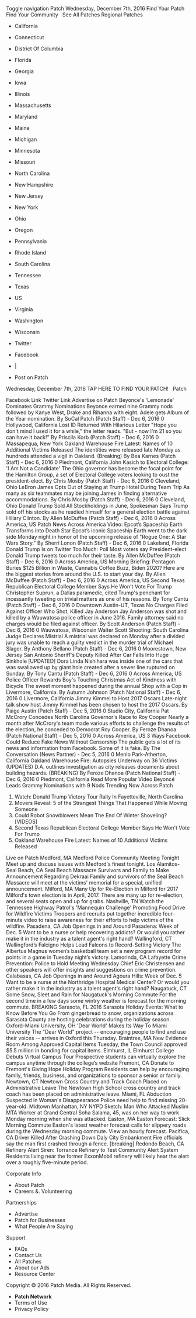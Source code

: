 Toggle navigation Patch Wednesday, December 7th, 2016 Find Your Patch Find Your Community   See All Patches Regional Patches

*   California
*   Connecticut
*   District Of Columbia
*   Florida
*   Georgia
*   Iowa
*   Illinois
*   Massachusetts
*   Maryland
*   Maine
*   Michigan
*   Minnesota
*   Missouri
*   North Carolina
*   New Hampshire
*   New Jersey
*   New York
*   Ohio
*   Oregon
*   Pennsylvania
*   Rhode Island
*   South Carolina
*   Tennessee
*   Texas
*   US
*   Virginia
*   Washington
*   Wisconsin

*   Twitter
*   Facebook
*   |
*   Post on Patch

Wednesday, December 7th, 2016 TAP HERE TO FIND YOUR PATCH!   Patch

Facebook Link Twitter Link Advertise on Patch Beyonce's 'Lemonade' Dominates Grammy Nominations Beyonce earned nine Grammy nods followed by Kanye West, Drake and Rihanna with eight. Adele gets Album of the Year nomination. By SoCal Patch (Patch Staff) - Dec 6, 2016 0 Hollywood, California Lost ID Returned With Hilarious Letter "Hope you don't mind I used it for a while," the letter reads. "But - now I'm 21 so you can have it back!" By Priscila Korb (Patch Staff) - Dec 6, 2016 0 Massapequa, New York Oakland Warehouse Fire Latest: Names of 10 Additional Victims Released The identities were released late Monday as hundreds attended a vigil in Oakland. (Breaking) By Bea Karnes (Patch Staff) - Dec 6, 2016 0 Piedmont, California John Kasich to Electoral College: 'I Am Not a Candidate' The Ohio governor has become the focal point for the Hamilton Group, a set of Electoral College voters looking to oust the president-elect. By Chris Mosby (Patch Staff) - Dec 6, 2016 0 Cleveland, Ohio LeBron James Opts Out of Staying at Trump Hotel During Team Trip As many as six teammates may be joining James in finding alternative accommodations. By Chris Mosby (Patch Staff) - Dec 6, 2016 0 Cleveland, Ohio Donald Trump Sold All Stockholdings in June, Spokesman Says Trump sold off his stocks as he readied himself for a general election battle against Hillary Clinton. By Allen McDuffee (Patch Staff) - Dec 6, 2016 0 Across America, US Patch News Across America Video: Epcot’s Spaceship Earth Transforms into Death Star Epcot’s iconic Spaceship Earth went to the dark side Monday night in honor of the upcoming release of "Rogue One: A Star Wars Story." By Sherri Lonon (Patch Staff) - Dec 6, 2016 0 Lakeland, Florida Donald Trump Is on Twitter Too Much: Poll Most voters say President-elect Donald Trump tweets too much for their taste. By Allen McDuffee (Patch Staff) - Dec 6, 2016 0 Across America, US Morning Briefing: Pentagon Buries $125 Billion in Waste, Cannabis Coffee Buzz, Biden 2020? Here are the biggest stories from around the U.S. to start your day. By Allen McDuffee (Patch Staff) - Dec 6, 2016 0 Across America, US Second Texas Republican Electoral College Member Says He Won't Vote For Trump Christopher Suprun, a Dallas paramedic, cited Trump's penchant for incessantly tweeting on trivial matters as one of his reasons. By Tony Cantu (Patch Staff) - Dec 6, 2016 0 Downtown Austin-UT, Texas No Charges Filed Against Officer Who Shot, Killed Jay Anderson Jay Anderson was shot and killed by a Wauwatosa police officer in June 2016. Family attorney said no charges would be filed against officer. By Scott Anderson (Patch Staff) - Dec 6, 2016 0 Wauwatosa, Wisconsin Walter Scott Shooting: South Carolina Judge Declares Mistrial A mistrial was declared on Monday after a divided jury was unable to reach a guilty verdict in the murder trial of Michael Slager. By Anthony Bellano (Patch Staff) - Dec 6, 2016 0 Moorestown, New Jersey San Antonio Sheriff's Deputy Killed After Car Falls Into Huge Sinkhole \[UPDATED\] Dora Linda Nishihara was inside one of the cars that was swallowed up by giant hole created after a sewer line ruptured on Sunday. By Tony Cantu (Patch Staff) - Dec 6, 2016 0 Across America, US Police Officer Rewards Boy's Touching Christmas Act of Kindness with Bicycle The sweet moment happened during the annual Shop with a Cop in Livermore, California. By Autumn Johnson (Patch National Staff) - Dec 6, 2016 0 Livermore, California Jimmy Kimmel to Host 2017 Oscars Late-night talk show host Jimmy Kimmel has been chosen to host the 2017 Oscars. By Paige Austin (Patch Staff) - Dec 5, 2016 0 Studio City, California Pat McCrory Concedes North Carolina Governor's Race to Roy Cooper Nearly a month after McCrory's team made various efforts to challenge the results of the election, he conceded to Democrat Roy Cooper. By Feroze Dhanoa (Patch National Staff) - Dec 5, 2016 0 Across America, US 3 Ways Facebook Could Reduce Fake News Without Censorship The public gets a lot of its news and information from Facebook. Some of it is fake. By The Conversation (News Partner) - Dec 5, 2016 0 Menlo Park-Atherton, California Oakland Warehouse Fire: Autopsies Underway on 36 Victims (UPDATES) D.A. outlines investigation as city releases documents about building hazards. (BREAKING) By Feroze Dhanoa (Patch National Staff) - Dec 6, 2016 0 Piedmont, California Read More Popular Video Beyoncé Leads Grammy Nominations with 9 Nods Trending Now Across Patch

1.  Watch: Donald Trump Victory Tour Rally In Fayetteville, North Carolina
2.  Movers Reveal: 5 of the Strangest Things That Happened While Moving Someone
3.  Could Robot Snowblowers Mean The End Of Winter Shoveling? \[VIDEOS\]
4.  Second Texas Republican Electoral College Member Says He Won't Vote For Trump
5.  Oakland Warehouse Fire Latest: Names of 10 Additional Victims Released

Live on Patch Medford, MA Medford Police Community Meeting Tonight Meet up and discuss issues with Medford's finest tonight. Los Alamitos-Seal Beach, CA Seal Beach Massacre Survivors and Family to Make Announcement Regarding Dekraai Family and survivors of the Seal Beach Massacre will meet at the victims' memorial for a special, unified announcement. Milford, MA Many Up for Re-Election in Milford for 2017 Milford's town election is in April, 2017. There are many up for re-election, and several seats open and up for grabs. Nashville, TN Watch the Tennessee Highway Patrol's 'Mannequin Challenge' Promoting Food Drive for Wildfire Victims Troopers and recruits put together incredible four-minute video to raise awareness for their efforts to help victims of the wildfire. Pasadena, CA Job Openings in and Around Pasadena: Week of Dec. 5 Want to be a nurse or help recovering addicts? Or would you rather make it in the industry as a talent agent's right hand? Wallingford, CT Wallingford’s Falcigno Helps Lead Falcons to Record-Setting Victory The Albertus Magnus women’s basketball team set a new program record for points in a game in Tuesday night’s victory. Lamorinda, CA Lafayette Crime Prevention: Police to Hold Meeting Wednesday Chief Eric Christensen and other speakers will offer insights and suggestions on crime prevention. Calabasas, CA Job Openings in and Around Agoura Hills: Week of Dec. 5 Want to be a nurse at the Northridge Hospital Medical Center? Or would you rather make it in the industry as a talent agent's right hand? Naugatuck, CT Some Snow, Sleet and Rain for Naugatuck's Morning Commute For the second time in a few days some wintry weather is forecast for the morning commute. BREAKING Sarasota, FL 2016 Sarasota Holiday Events: What to Know Before You Go From gingerbread to snow, organizations across Sarasota County are hosting celebrations during the holiday season. Oxford-Miami University, OH 'Dear World' Makes Its Way To Miami University The "Dear World" project -- encouraging people to find and use their voices -- arrives in Oxford this Thursday. Braintree, MA New Evidence Room Among Approved Capital Items Tuesday, the Town Council approved $5.5 million in bonding for capital items. Elmhurst, IL Elmhurst College Debuts Virtual Campus Tour Prospective students can virtually explore the campus anytime through the college’s website Fremont, CA Donate to Fremont's Giving Hope Holiday Program Residents can help by encouraging family, friends, business, and organizations to sponsor a senior or family. Newtown, CT Newtown Cross Country and Track Coach Placed on Administrative Leave The Newtown High School cross country and track coach has been placed on administrative leave. Miami, FL Abduction Suspected in Woman's Disappearance Police need help to find missing 20-year-old. Midtown Manhattan, NY NYPD Sketch: Man Who Attacked Muslim MTA Worker at Grand Central Soha Salama, 45, was on her way to work Monday morning when she was attacked. Easton, MA Easton Forecast: Slick Morning Commute Easton's latest weather forecast calls for slippery roads during the Wednesday morning commute. View an hourly forecast. Pacifica, CA Driver Killed After Crashing Down Daly City Embankment Fire officials say the man first crashed through a fence. \[breaking\] Redondo Beach, CA Refinery Alert Siren: Torrance Refinery to Test Community Alert System Residents living near the former ExxonMobil refinery will likely hear the alert over a roughly five-minute period.

Corporate Info

*   About Patch
*   Careers &. Volunteering

Partnerships

*   Advertise
*   Patch for Businesses
*   What People Are Saying

Support

*   FAQs
*   Contact Us
*   All Patches
*   About our Ads
*   Resource Center

Copyright © 2016 Patch Media. All Rights Reserved.

*   **Patch Network**
*   Terms of Use
*   Privacy Policy